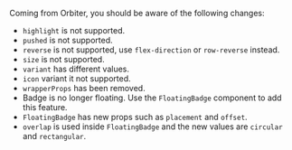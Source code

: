 Coming from Orbiter, you should be aware of the following changes:

- `highlight` is not supported.
- `pushed` is not supported.
- `reverse` is not supported, use `flex-direction` or `row-reverse` instead.
- `size` is not supported.
- `variant` has different values.
- `icon` variant it not supported.
- `wrapperProps` has been removed.
- Badge is no longer floating. Use the `FloatingBadge` component to add this feature.
- `FloatingBadge` has new props such as `placement` and `offset`.
- `overlap` is used inside `FloatingBadge` and the new values are `circular` and `rectangular`.
 